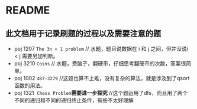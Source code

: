 ﻿# README
此文档用于记录刷题的过程以及需要注意的题
---
- poj 1207  `The 3n + 1 problem`
  // 水题，题目说数据在 i 和 j 之间，但并没说i < j 需要另加判断。
- poj  3210  `Coins`
  // 水题，费脑子，翻硬币，仔细思考翻硬币的次数，答案很简单。
- poj 1002 `487-3279`
  //这题也算不上难，没有复杂的算法，就是涉及到了qsort函数的用法。
- poj 1321  `Chess Problem`**需要进一步探究**
 //这个题运用了dfs，而且用了两个不同的递归和不同的递归终止条件，有些不太好理解
